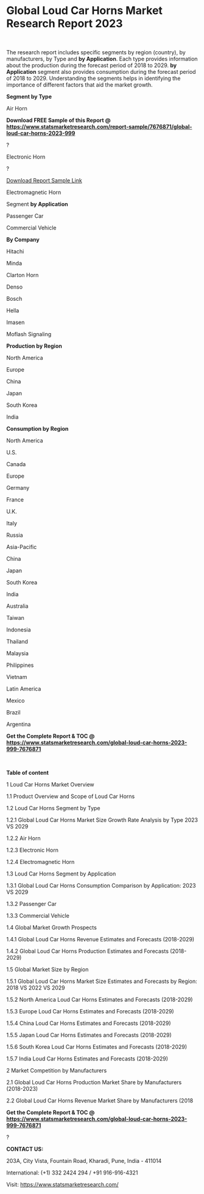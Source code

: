 <h1>Global Loud Car Horns Market Research Report 2023</h1><br/><p>The research report includes specific segments by region (country), by manufacturers, by Type and <strong>by Application</strong>. Each type provides information about the production during the forecast period of 2018 to 2029. <strong>by Application</strong> segment also provides consumption during the forecast period of 2018 to 2029. Understanding the segments helps in identifying the importance of different factors that aid the market growth.</p>
 
 
 
 <p><strong>Segment by Type</strong></p>
 
 
 
 <p>Air Horn</p>
 
 
 
 <div><b>Download FREE Sample of this Report @ <a href="https://www.statsmarketresearch.com/download-free-sample/7676871/global-loud-car-horns-2023-999">https://www.statsmarketresearch.com/report-sample/7676871/global-loud-car-horns-2023-999</a></b></div>
 
 
 
 <p>? </p>
 
 
 
 <p>Electronic Horn</p>
 
 
 
 <p>? </p>
 
 
 
 <p><a href="https://www.statsmarketresearch.com/download-free-sample/7676871/global-loud-car-horns-2023-999">Download Report Sample Link</a></p>
 
 
 
 <p>Electromagnetic Horn</p>
 
 
 
 <p>Segment <strong>by Application</strong></p>
 
 
 
 <p>Passenger Car</p>
 
 
 
 <p>Commercial Vehicle</p>
 
 
 
 <p><strong>By Company</strong></p>
 
 
 
 <p>Hitachi</p>
 
 
 
 <p>Minda</p>
 
 
 
 <p>Clarton Horn</p>
 
 
 
 <p>Denso</p>
 
 
 
 <p>Bosch</p>
 
 
 
 <p>Hella</p>
 
 
 
 <p>Imasen</p>
 
 
 
 <p>Moflash Signaling</p>
 
 
 
 <p><strong>Production by Region</strong></p>
 
 
 
 <p>North America</p>
 
 
 
 <p>Europe</p>
 
 
 
 <p>China</p>
 
 
 
 <p>Japan</p>
 
 
 
 <p>South Korea</p>
 
 
 
 <p>India</p>
 
 
 
 <p><strong>Consumption by Region</strong></p>
 
 
 
 <p>North America</p>
 
 
 
 <p>U.S.</p>
 
 
 
 <p>Canada</p>
 
 
 
 <p>Europe</p>
 
 
 
 <p>Germany</p>
 
 
 
 <p>France</p>
 
 
 
 <p>U.K.</p>
 
 
 
 <p>Italy</p>
 
 
 
 <p>Russia</p>
 
 
 
 <p>Asia-Pacific</p>
 
 
 
 <p>China</p>
 
 
 
 <p>Japan</p>
 
 
 
 <p>South Korea</p>
 
 
 
 <p>India</p>
 
 
 
 <p>Australia</p>
 
 
 
 <p>Taiwan</p>
 
 
 
 <p>Indonesia</p>
 
 
 
 <p>Thailand</p>
 
 
 
 <p>Malaysia</p>
 
 
 
 <p>Philippines</p>
 
 
 
 <p>Vietnam</p>
 
 
 
 <p>Latin America</p>
 
 
 
 <p>Mexico</p>
 
 
 
 <p>Brazil</p>
 
 
 
 <p>Argentina</p>
 
 
 
 <div><b>Get the Complete Report & TOC @ <a href="https://www.statsmarketresearch.com/global-loud-car-horns-2023-999-7676871">https://www.statsmarketresearch.com/global-loud-car-horns-2023-999-7676871</a></b></div>
 
 
 
 <p><br />
 
 <b>Table of content</b></p>
 
 
 
 <p>1 Loud Car Horns Market Overview<br />
 
 1.1 Product Overview and Scope of Loud Car Horns<br />
 
 1.2 Loud Car Horns Segment by Type<br />
 
 1.2.1 Global Loud Car Horns Market Size Growth Rate Analysis by Type 2023 VS 2029<br />
 
 1.2.2 Air Horn<br />
 
 1.2.3 Electronic Horn<br />
 
 1.2.4 Electromagnetic Horn<br />
 
 1.3 Loud Car Horns Segment by Application<br />
 
 1.3.1 Global Loud Car Horns Consumption Comparison by Application: 2023 VS 2029<br />
 
 1.3.2 Passenger Car<br />
 
 1.3.3 Commercial Vehicle<br />
 
 1.4 Global Market Growth Prospects<br />
 
 1.4.1 Global Loud Car Horns Revenue Estimates and Forecasts (2018-2029)<br />
 
 1.4.2 Global Loud Car Horns Production Estimates and Forecasts (2018-2029)<br />
 
 1.5 Global Market Size by Region<br />
 
 1.5.1 Global Loud Car Horns Market Size Estimates and Forecasts by Region: 2018 VS 2022 VS 2029<br />
 
 1.5.2 North America Loud Car Horns Estimates and Forecasts (2018-2029)<br />
 
 1.5.3 Europe Loud Car Horns Estimates and Forecasts (2018-2029)<br />
 
 1.5.4 China Loud Car Horns Estimates and Forecasts (2018-2029)<br />
 
 1.5.5 Japan Loud Car Horns Estimates and Forecasts (2018-2029)<br />
 
 1.5.6 South Korea Loud Car Horns Estimates and Forecasts (2018-2029)<br />
 
 1.5.7 India Loud Car Horns Estimates and Forecasts (2018-2029)<br />
 
 2 Market Competition by Manufacturers<br />
 
 2.1 Global Loud Car Horns Production Market Share by Manufacturers (2018-2023)<br />
 
 2.2 Global Loud Car Horns Revenue Market Share by Manufacturers (2018</p>
 
 
 
 <div><b>Get the Complete Report & TOC @ <a href="https://www.statsmarketresearch.com/global-loud-car-horns-2023-999-7676871">https://www.statsmarketresearch.com/global-loud-car-horns-2023-999-7676871</a></b></div>
 
 
 
 <p>? </p>
 
 
 
 <p><b>CONTACT US:</b><br />
 
 203A, City Vista, Fountain Road, Kharadi, Pune, India - 411014<br />
 
 International: (+1) 332 2424 294 / +91 916-916-4321<br />
 
 Visit: <a href="https://www.statsmarketresearch.com/">https://www.statsmarketresearch.com/</a></p>